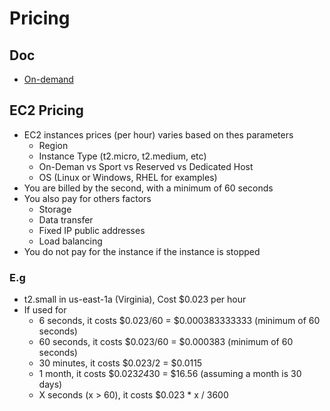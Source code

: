 # Pricing

## Doc
* [On-demand](https://aws.amazon.com/ec2/pricing/on-demand)

## EC2 Pricing
* EC2 instances prices (per hour) varies based on thes parameters
    * Region
    * Instance Type (t2.micro, t2.medium, etc)
    * On-Deman vs Sport vs Reserved vs Dedicated Host
    * OS (Linux or Windows, RHEL for examples)
* You are billed by the second, with a minimum of 60 seconds
* You also pay for others factors
    * Storage
    * Data transfer
    * Fixed IP public addresses
    * Load balancing
* You do not pay for the instance if the instance is stopped

### E.g
* t2.small in us-east-1a (Virginia), Cost $0.023 per hour
* If used for
    * 6 seconds, it costs $0.023/60 = $0.000383333333 (minimum of 60 seconds)
    * 60 seconds, it costs $0.023/60 = $0.000383 (minimum of 60 seconds)
    * 30 minutes, it costs $0.023/2 = $0.0115
    * 1 month, it costs $0.023*24*30 = $16.56 (assuming a month is 30 days)
    * X seconds (x > 60), it costs $0.023 * x / 3600

